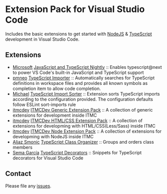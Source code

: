 # Extension Pack for Visual Studio Code

Includes the basic extensions to get started with [NodeJS](http://nodejs.com/) &amp; [TypeScript](http://www.typescriptlang.org/) development in Visual Studio Code.

## Extensions

<!-- +Extensions -->
* [Microsoft](https://marketplace.visualstudio.com/publishers/ms-vscode) [JavaScript and TypeScript Nightly](https://marketplace.visualstudio.com/items?itemName=ms-vscode.vscode-typescript-next) :: Enables typescript@next to power VS Code's built-in JavaScript and TypeScript support
* [pmneo](https://marketplace.visualstudio.com/publishers/pmneo) [TypeScript Importer](https://marketplace.visualstudio.com/items?itemName=pmneo.tsimporter) :: Automatically searches for TypeScript definitions in workspace files and provides all known symbols as completion item to allow code completion.
* [Michael](https://marketplace.visualstudio.com/publishers/mike-co) [TypeScript Import Sorter](https://marketplace.visualstudio.com/items?itemName=mike-co.import-sorter) :: Extension sorts TypeScript imports according to the configuration provided. The configuration defaults follow ESLint sort-imports rule
* [itmcdev](https://marketplace.visualstudio.com/publishers/itmcdev) [ITMCDev Generic Extension Pack](https://marketplace.visualstudio.com/items?itemName=itmcdev.generic-extension-pack) :: A collection of generic extensions for development inside ITMC
* [itmcdev](https://marketplace.visualstudio.com/publishers/itmcdev) [ITMCDev HTML/CSS Extension Pack](https://marketplace.visualstudio.com/items?itemName=itmcdev.html-extension-pack) :: A collection of extensions for developming with HTML/CSS(Less/Sass) inside ITMC
* [itmcdev](https://marketplace.visualstudio.com/publishers/itmcdev) [ITMCDev Node Extension Pack](https://marketplace.visualstudio.com/items?itemName=itmcdev.node-extension-pack) :: A collection of extensions for developming with NodeJS inside ITMC
* [Aljaz Smonic](https://marketplace.visualstudio.com/publishers/aljazsim) [TypeScript Class Organizer](https://marketplace.visualstudio.com/items?itemName=aljazsim.tsco) :: Groups and orders class members
* [Sema García](https://marketplace.visualstudio.com/publishers/semagarcia) [TypeScript Decorators](https://marketplace.visualstudio.com/items?itemName=semagarcia.vscode-ts-decorators) :: Snippets for TypeScript decorators for Visual Studio Code
<!-- -Extensions -->

<!-- TODO: Investigate how aljazsim.tsco would suit best & publish configuration here. -->

## Contact

Please file any [issues](https://github.com/itmcdev/vscode-extensions/issues).
